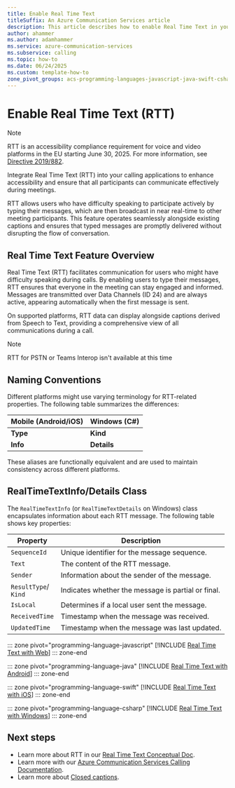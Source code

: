 ```yaml
---
title: Enable Real Time Text
titleSuffix: An Azure Communication Services article
description: This article describes how to enable Real Time Text in your application.
author: ahammer
ms.author: adamhammer
ms.service: azure-communication-services
ms.subservice: calling
ms.topic: how-to
ms.date: 06/24/2025
ms.custom: template-how-to
zone_pivot_groups: acs-programming-languages-javascript-java-swift-csharp
---
```


# Enable Real Time Text (RTT)

>[!NOTE]
>RTT is an accessibility compliance requirement for voice and video platforms in the EU starting June 30, 2025. For more information, see [Directive 2019/882](https://eur-lex.europa.eu/legal-content/EN/TXT/?uri=CELEX%3A32019L0882).

Integrate Real Time Text (RTT) into your calling applications to enhance accessibility and ensure that all participants can communicate effectively during meetings.

RTT allows users who have difficulty speaking to participate actively by typing their messages, which are then broadcast in near real-time to other meeting participants. This feature operates seamlessly alongside existing captions and ensures that typed messages are promptly delivered without disrupting the flow of conversation.

## Real Time Text Feature Overview

Real Time Text (RTT) facilitates communication for users who might have difficulty speaking during calls. By enabling users to type their messages, RTT ensures that everyone in the meeting can stay engaged and informed. Messages are transmitted over Data Channels (ID 24) and are always active, appearing automatically when the first message is sent.

On supported platforms, RTT data can display alongside captions derived from Speech to Text, providing a comprehensive view of all communications during a call.

>[!NOTE]
>RTT for PSTN or Teams Interop isn't available at this time

## Naming Conventions

Different platforms might use varying terminology for RTT-related properties. The following table summarizes the differences:

| Mobile (Android/iOS) | Windows (C#)  |
| -------------------- | ------------- |
| **Type**             | **Kind**      |
| **Info**             | **Details**   |

These aliases are functionally equivalent and are used to maintain consistency across different platforms.

## RealTimeTextInfo/Details Class

The `RealTimeTextInfo` (or `RealTimeTextDetails` on Windows) class encapsulates information about each RTT message. The following table shows key properties:

| Property          | Description                                           |
| ----------------- | ----------------------------------------------------- |
| `SequenceId`      | Unique identifier for the message sequence.          |
| `Text`            | The content of the RTT message.                      |
| `Sender`          | Information about the sender of the message.          |
| `ResultType`/<br>`Kind` | Indicates whether the message is partial or final. |
| `IsLocal`         | Determines if a local user sent the message. |
| `ReceivedTime`    | Timestamp when the message was received.              |
| `UpdatedTime`     | Timestamp when the message was last updated.          |

::: zone pivot="programming-language-javascript"
[!INCLUDE [Real Time Text with Web](./includes/real-time-text/real-time-text-web.md)]
::: zone-end

::: zone pivot="programming-language-java"
[!INCLUDE [Real Time Text with Android](./includes/real-time-text/real-time-text-android.md)]
::: zone-end

::: zone pivot="programming-language-swift"
[!INCLUDE [Real Time Text with iOS](./includes/real-time-text/real-time-text-ios.md)]
::: zone-end

::: zone pivot="programming-language-csharp"
[!INCLUDE [Real Time Text with Windows](./includes/real-time-text/real-time-text-windows.md)]
::: zone-end

## Next steps

- Learn more about RTT in our [Real Time Text Conceptual Doc](../../concepts/voice-video-calling/real-time-text.md).
- Learn more with our [Azure Communication Services Calling Documentation](../../concepts/voice-video-calling/calling-sdk-features.md).
- Learn more about [Closed captions](../../concepts/voice-video-calling/closed-captions.md).
